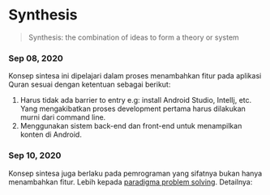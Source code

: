 # Synthesis

> Synthesis: the combination of ideas to form a theory or system

### Sep 08, 2020

Konsep sintesa ini dipelajari dalam proses menambahkan fitur pada aplikasi Quran sesuai dengan ketentuan sebagai berikut:

1. Harus tidak ada barrier to entry e.g: install Android Studio, IntelIj, etc. Yang mengakibatkan proses development pertama harus dilakukan murni dari command line. 
2. Menggunakan sistem back-end dan front-end untuk menampilkan konten di Android. 

### Sep 10, 2020

Konsep sintesa juga berlaku pada pemrograman yang sifatnya bukan hanya menambahkan fitur. Lebih kepada [paradigma problem solving](https://github.com/mg-journey/learning-ledger/blob/master/Umar/PTOK/Paradigma/paradigma.md). Detailnya:


